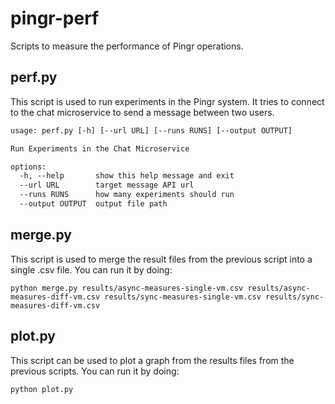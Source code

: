 # pingr-perf

Scripts to measure the performance of Pingr operations.

## perf.py

This script is used to run experiments in the Pingr system. It tries to connect
to the chat microservice to send a message between two users.

```txt
usage: perf.py [-h] [--url URL] [--runs RUNS] [--output OUTPUT]

Run Experiments in the Chat Microservice

options:
  -h, --help       show this help message and exit
  --url URL        target message API url
  --runs RUNS      how many experiments should run
  --output OUTPUT  output file path

```

## merge.py

This script is used to merge the result files from the previous script into a single
.csv file. You can run it by doing:

```shell
python merge.py results/async-measures-single-vm.csv results/async-measures-diff-vm.csv results/sync-measures-single-vm.csv results/sync-measures-diff-vm.csv
```

## plot.py

This script can be used to plot a graph from the results files from the previous scripts.
You can run it by doing:

```shell
python plot.py
```
